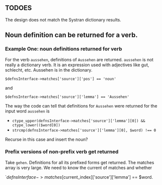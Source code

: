 ## TODOES

The design does not match the Systran dictionary results.

## Noun definition can be returned for a verb.

### Example One: noun definitions returned for verb

For the verb `aussehen`, definitions of `Aussehen` are returned. `aussehen` is not really a dictionary verb.
It is an expression used with adjectives like gut, schlecht, etc. Aussehen is in the dictionary.

`$defnsInterface->matches['source']['pos'] == 'noun'`  

and 

`$defnsInterface->matches['source']['lemma'] == 'Aussehen'`

The way the code can tell that definitions for `Aussehen` were returned for the input word `aussehen` is

*  `ctype_upper(defnsInterface->matches['source']['lemma'][0]) && ctype_lower(($word[0])`
* `strcmp(defnsInterface->matches['source']['lemma'][0], $word) !== 0`
  
Recurse in this case and insert the noun?

### Prefix versions of non-prefix verb get returned

Take `gehen`. Definitions for all its prefixed forms get returned. The matches array is very large. We need to know
the current of matches and whether

`$defnsInterface->matches[$current_index]['source']['lemma'] == $word.

